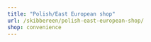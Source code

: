 ```yaml
---
title: "Polish/East European shop"
url: /skibbereen/polish-east-european-shop/
shop: convenience
---
```

